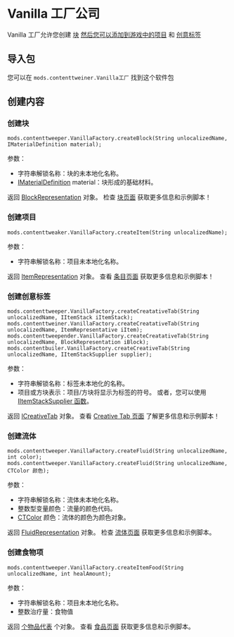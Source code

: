 # Vanilla 工厂公司

Vanilla 工厂允许您创建 [块](/Mods/ContentTweaker/Vanilla/Creatable_Content/Block/) [然后您可以添加到游戏中的项目](/Mods/ContentTweaker/Vanilla/Creatable_Content/Item/) 和 [创意标签](/Mods/ContentTweaker/Vanilla/Creatable_Content/Creative_Tab/)

## 导入包

您可以在 `mods.contenttweiner.Vanilla工厂` 找到这个软件包

## 创建内容

### 创建块

```zenscript
mods.contenttweeper.VanillaFactory.createBlock(String unlocalizedName, IMaterialDefinition material);
```

参数：

- 字符串解锁名称：块的未本地化名称。
- [IMaterialDefinition](/Mods/ContentTweaker/Vanilla/Types/Block/IMaterialDefinition/) material：块形成的基础材料。

返回 [BlockRepresentation](/Mods/ContentTweaker/Vanilla/Creatable_Content/Block/) 对象。 检查 [块页面](/Mods/ContentTweaker/Vanilla/Creatable_Content/Block/) 获取更多信息和示例脚本！

### 创建项目

```zenscript
mods.contenttweaker.VanillaFactory.createItem(String unlocalizedName);
```

参数：

- 字符串解锁名称：项目未本地化名称。

返回 [ItemRepresentation](/Mods/ContentTweaker/Vanilla/Creatable_Content/Item/) 对象。 查看 [条目页面](/Mods/ContentTweaker/Vanilla/Creatable_Content/Item/) 获取更多信息和示例脚本！

### 创建创意标签

```zenscript
mods.contenttweeper.VanillaFactory.createCreatativeTab(String unlocalizedName, IItemStack iItemStack);
mods.contenttweiner.VanillaFactory.createCreatativeTab(String unlocalizedName, ItemRepresentative iItem);
mods.contenttweepender.VanillaFactory.createCreatativeTab(String unlocalizedName, BlockRepresentation iBlock);
mods.contentbuiler.VanillaFactory.createCreativeTab(String unlocalizedName, IItemStackSupplier supplier);
```

参数：

- 字符串解锁名称：标签未本地化的名称。
- 项目或方块表示：项目/方块将显示为标签的符号。 或者，您可以使用 [IItemStackSupplier 函数](/Mods/ContentTweaker/Vanilla/Advanced_Functionality/Functions/IItemStackSupplier/)。

返回 [ICreativeTab](/Mods/ContentTweaker/Vanilla/Creatable_Content/Creative_Tab/) 对象。 查看 [Creative Tab 页面](/Mods/ContentTweaker/Vanilla/Creatable_Content/Creative_Tab/) 了解更多信息和示例脚本！

### 创建流体

```zenscript
mods.contenttweeper.VanillaFactory.createFluid(String unlocalizedName, int color);
mods.contenttweeper.VanillaFactory.createFluid(String unlocalizedName, CTColor 颜色);
```

参数：

- 字符串解锁名称：流体未本地化名称。
- 整数型变量颜色：流量的颜色代码。
- [CTColor](/Mods/ContentTweaker/Vanilla/Types/Color/Color/) 颜色：流体的颜色为颜色对象。

返回 [FluidRepresentation](/Mods/ContentTweaker/Vanilla/Creatable_Content/Fluid/) 对象。 检查 [流体页面](/Mods/ContentTweaker/Vanilla/Creatable_Content/Fluid/) 获取更多信息和示例脚本。

### 创建食物项

```zenscript
mods.contenttweeper.VanillaFactory.createItemFood(String unlocalizedName, int healAmount);
```

参数：

- 字符串解锁名称：项目未本地化名称。
- 整数治疗量：食物值

返回 [个物品代表](/Mods/ContentTweaker/Vanilla/Creatable_Content/ItemFood/) 个对象。 查看 [食品页面](/Mods/ContentTweaker/Vanilla/Creatable_Content/ItemFood/) 获取更多信息和示例脚本。